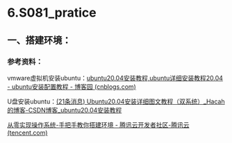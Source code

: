 # 6.S081_pratice

## 一、搭建环境：





### 参考资料：

vmware虚拟机安装ubuntu：[ubuntu20.04安装教程,ubuntu详细安装教程20.04 - ubuntu安装配置教程 - 博客园 (cnblogs.com)](https://www.cnblogs.com/ubuntuanzhuang/p/ubuntu2004.html)

U盘安装ubuntu：[(21条消息) Ubuntu20.04安装详细图文教程（双系统）_Hacah的博客-CSDN博客_ubuntu20.04安装教程](https://blog.csdn.net/hwh295/article/details/113409389)

[从零实现操作系统-手把手教你搭建环境 - 腾讯云开发者社区-腾讯云 (tencent.com)](https://cloud.tencent.com/developer/article/1872346)